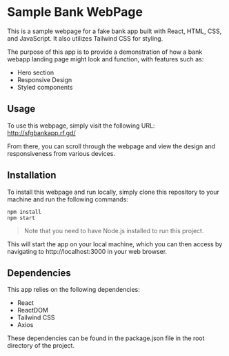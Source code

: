 # Sample Bank WebPage

This is a sample webpage for a fake bank app built with React, HTML, CSS, and JavaScript. It also utilizes Tailwind CSS for styling.

The purpose of this app is to provide a demonstration of how a bank webapp landing page might look and function, with features such as:

- Hero section
- Responsive Design
- Styled components

## Usage

To use this webpage, simply visit the following URL:
http://sfgbankapp.rf.gd/

From there, you can scroll through the webpage and view the design and responsiveness from various devices.

## Installation

To install this webpage and run locally, simply clone this repository to your machine and run the following commands:

```
npm install
npm start
```

> Note that you need to have Node.js installed to run this project.

This will start the app on your local machine, which you can then access by navigating to http://localhost:3000 in your web browser.

## Dependencies
This app relies on the following dependencies:

- React
- ReactDOM
- Tailwind CSS
- Axios

These dependencies can be found in the package.json file in the root directory of the project.

